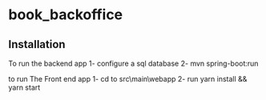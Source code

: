 # book_backoffice

## Installation
To run the backend app
1- configure a sql database
2- mvn spring-boot:run

to run The Front end app
1- cd  to src\main\webapp
2- run yarn install && yarn start
